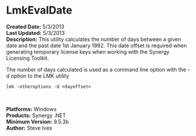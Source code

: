 # LmkEvalDate<br />
**Created Date:** 5/3/2013<br />
**Last Updated:** 5/3/2013<br />
**Description:** This utility calculates the number of days between a given date and the
past date 1st January 1992. This date offset is required when generating
temporary license keys when working with the Synergy Licensing Toolkit.

The number of days calculated is used as a command line option with the
-d option to the LMK utility

```
lmk -otheroptions -d <dayoffset>
``` 
<br />

**Platforms:** Windows<br />
**Products:** Synergy .NET<br />
**Minimum Version:** 9.5.3b<br />
**Author:** Steve Ives
